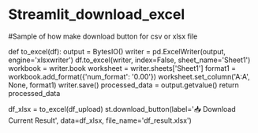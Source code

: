 # Streamlit_download_excel

#Sample of how make download button for csv or xlsx file


def to_excel(df):
    output = BytesIO()
    writer = pd.ExcelWriter(output, engine='xlsxwriter')
    df.to_excel(writer, index=False, sheet_name='Sheet1')
    workbook = writer.book
    worksheet = writer.sheets['Sheet1']
    format1 = workbook.add_format({'num_format': '0.00'})
    worksheet.set_column('A:A', None, format1)
    writer.save()
    processed_data = output.getvalue()
    return processed_data


df_xlsx = to_excel(df_upload)
st.download_button(label='📥 Download Current Result',
                   data=df_xlsx,
                   file_name='df_result.xlsx')
